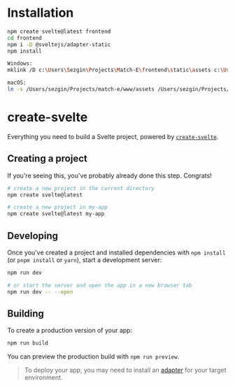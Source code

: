 # Installation

```bash
npm create svelte@latest frontend
cd frontend
npm i -D @sveltejs/adapter-static
npm install

Windows:
mklink /D c:\Users\Sezgin\Projects\Match-E\frontend\static\assets c:\Users\Sezgin\Projects\Match-E\www\assets

macOS:
ln -s /Users/sezgin/Projects/match-e/www/assets /Users/sezgin/Projects/match-e/frontend/static/assets
```

# create-svelte

Everything you need to build a Svelte project, powered by [`create-svelte`](https://github.com/sveltejs/kit/tree/master/packages/create-svelte).

## Creating a project

If you're seeing this, you've probably already done this step. Congrats!

```bash
# create a new project in the current directory
npm create svelte@latest

# create a new project in my-app
npm create svelte@latest my-app
```

## Developing

Once you've created a project and installed dependencies with `npm install` (or `pnpm install` or `yarn`), start a development server:

```bash
npm run dev

# or start the server and open the app in a new browser tab
npm run dev -- --open
```

## Building

To create a production version of your app:

```bash
npm run build
```

You can preview the production build with `npm run preview`.

> To deploy your app, you may need to install an [adapter](https://kit.svelte.dev/docs/adapters) for your target environment.
